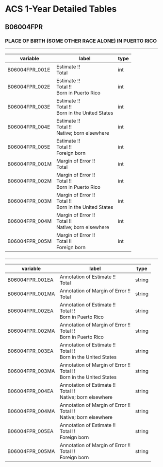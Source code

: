 # ACS 1-Year Detailed Tables

## B06004FPR

### PLACE OF BIRTH (SOME OTHER RACE ALONE) IN PUERTO RICO

___

| variable | label | type |
| ----- | ----- | ----- |
| B06004FPR_001E | Estimate !!<br>Total | int |
| B06004FPR_002E | Estimate !!<br>Total !!<br>Born in Puerto Rico | int |
| B06004FPR_003E | Estimate !!<br>Total !!<br>Born in the United States | int |
| B06004FPR_004E | Estimate !!<br>Total !!<br>Native; born elsewhere | int |
| B06004FPR_005E | Estimate !!<br>Total !!<br>Foreign born | int |
| B06004FPR_001M | Margin of Error !!<br>Total | int |
| B06004FPR_002M | Margin of Error !!<br>Total !!<br>Born in Puerto Rico | int |
| B06004FPR_003M | Margin of Error !!<br>Total !!<br>Born in the United States | int |
| B06004FPR_004M | Margin of Error !!<br>Total !!<br>Native; born elsewhere | int |
| B06004FPR_005M | Margin of Error !!<br>Total !!<br>Foreign born | int |
### 

___

| variable | label | type |
| ----- | ----- | ----- |
| B06004FPR_001EA | Annotation of Estimate !!<br>Total | string |
| B06004FPR_001MA | Annotation of Margin of Error !!<br>Total | string |
| B06004FPR_002EA | Annotation of Estimate !!<br>Total !!<br>Born in Puerto Rico | string |
| B06004FPR_002MA | Annotation of Margin of Error !!<br>Total !!<br>Born in Puerto Rico | string |
| B06004FPR_003EA | Annotation of Estimate !!<br>Total !!<br>Born in the United States | string |
| B06004FPR_003MA | Annotation of Margin of Error !!<br>Total !!<br>Born in the United States | string |
| B06004FPR_004EA | Annotation of Estimate !!<br>Total !!<br>Native; born elsewhere | string |
| B06004FPR_004MA | Annotation of Margin of Error !!<br>Total !!<br>Native; born elsewhere | string |
| B06004FPR_005EA | Annotation of Estimate !!<br>Total !!<br>Foreign born | string |
| B06004FPR_005MA | Annotation of Margin of Error !!<br>Total !!<br>Foreign born | string |

